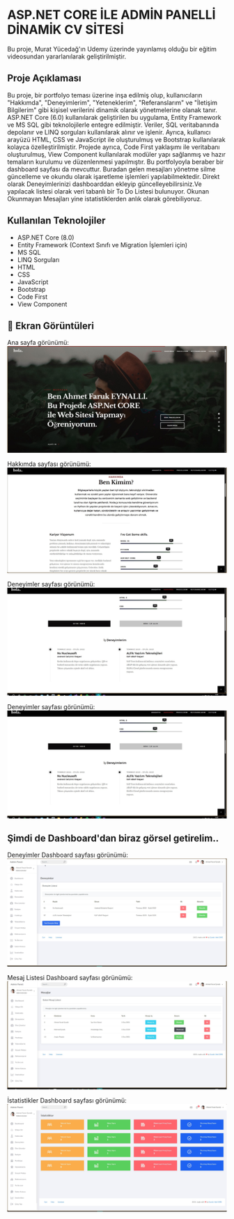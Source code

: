 # ASP.NET CORE İLE ADMİN PANELLİ DİNAMİK CV SİTESİ

Bu proje, Murat Yücedağ'ın Udemy üzerinde yayınlamış olduğu bir eğitim videosundan yararlanılarak geliştirilmiştir.

## Proje Açıklaması

Bu proje, bir portfolyo teması üzerine inşa edilmiş olup, kullanıcıların "Hakkımda", "Deneyimlerim", "Yeteneklerim", "Referanslarım" ve "İletişim Bilgilerim" gibi kişisel verilerini dinamik olarak yönetmelerine olanak tanır. ASP.NET Core (6.0) kullanılarak geliştirilen bu uygulama, Entity Framework ve MS SQL gibi teknolojilerle entegre edilmiştir. Veriler, SQL veritabanında depolanır ve LINQ sorguları kullanılarak alınır ve işlenir. Ayrıca, kullanıcı arayüzü HTML, CSS ve JavaScript ile oluşturulmuş ve Bootstrap kullanılarak kolayca özelleştirilmiştir. Projede ayrıca, Code First yaklaşımı ile veritabanı oluşturulmuş, View Component kullanılarak modüler yapı sağlanmış ve hazır temaların kurulumu ve düzenlenmesi yapılmıştır. Bu portfolyoyla beraber bir dashboard sayfası da mevcuttur. Buradan gelen mesajları yönetme silme güncelleme ve okundu olarak işaretleme işlemleri yapılabilmektedir. Direkt olarak Deneyimlerinizi dashboarddan ekleyip güncelleyebilirsiniz.Ve yapılacak listesi olarak veri tabanlı bir To Do Listesi bulunuyor. Okunan Okunmayan Mesajları yine istatistiklerden anlık olarak görebiliyoruz. 

## Kullanılan Teknolojiler

- ASP.NET Core (8.0)
- Entity Framework (Context Sınıfı ve Migration İşlemleri için)
- MS SQL
- LINQ Sorguları
- HTML
- CSS
- JavaScript
- Bootstrap
- Code First
- View Component


## 📸 Ekran Görüntüleri

Ana sayfa görünümü:  
![Ana Sayfa](/MyPortfolioUdemy/wwwroot/files/screenshots/portfolyo.jpg)

Hakkımda sayfası görünümü:  
![Hakkımda](/MyPortfolioUdemy/wwwroot/files/screenshots/whoamı.jpg)

Deneyimler sayfası görünümü:  
![Deneyimler](/MyPortfolioUdemy/wwwroot/files/screenshots/Experience.jpg)

Deneyimler sayfası görünümü:  
![Deneyimler](/MyPortfolioUdemy/wwwroot/files/screenshots/Experience.jpg)

## Şimdi de Dashboard'dan biraz görsel getirelim..

Deneyimler Dashboard sayfası görünümü:  
![Deneyimler Dashboard](/MyPortfolioUdemy/wwwroot/files/screenshots/experienceList.jpg)

Mesaj Listesi Dashboard sayfası görünümü:  
![Mesaj Listesi Dashboard](/MyPortfolioUdemy/wwwroot/files/screenshots/messageList.jpg)

İstatistikler Dashboard sayfası görünümü:  
![İstatistikler Dashboard](/MyPortfolioUdemy/wwwroot/files/screenshots/statistic.jpg)

